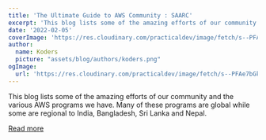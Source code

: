 ```yaml
---
title: 'The Ultimate Guide to AWS Community : SAARC'
excerpt: 'This blog lists some of the amazing efforts of our community and the various AWS programs we have. Many of these programs are global while some are regional to India, Bangladesh, Sri Lanka and Nepal.'
date: '2022-02-05'
coverImage: 'https://res.cloudinary.com/practicaldev/image/fetch/s--PFAe7bGk--/c_imagga_scale,f_auto,fl_progressive,h_420,q_auto,w_1000/https://dev-to-uploads.s3.amazonaws.com/uploads/articles/5ngnyrmuk7zouypjs58r.png'
author:
  name: Koders
  picture: "assets/blog/authors/koders.png"
ogImage:
  url: 'https://res.cloudinary.com/practicaldev/image/fetch/s--PFAe7bGk--/c_imagga_scale,f_auto,fl_progressive,h_420,q_auto,w_1000/https://dev-to-uploads.s3.amazonaws.com/uploads/articles/5ngnyrmuk7zouypjs58r.png'
---
```


This blog lists some of the amazing efforts of our community and the various AWS programs we have. Many of these programs are global while some are regional to India, Bangladesh, Sri Lanka and Nepal.

[Read more](https://dev.to/aws/the-ultimate-guide-to-aws-community-saarc-5ajb)
